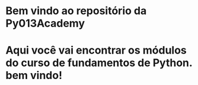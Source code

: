 # Bem vindo ao repositório da Py013Academy

# Aqui você vai encontrar os módulos do curso de fundamentos de Python. bem vindo!
